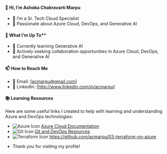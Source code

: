 #### 👋 Hi, I’m Ashoka Chakravarti Marpu

* 🌟 I’m a Sr. Tech Cloud Specialist
* 🚀 Passionate about Azure Cloud, DevOps, and Generative AI

#### 👀 What I’m Up To**
* 🧠 Currently learning Generative AI
* 💼 Actively seeking collaboration opportunities in Azure Cloud, DevOps, and Generative AI
  
#### 📫 How to Reach Me
* 📧 Email: [acmarpu@gmail.com]
* 💼 LinkedIn: [http://www.linkedin.com/in/acmarpu]

#### 📚 Learning Resources

Here are some useful links I created to help with learning and understanding Azure and DevOps technologies:

- <img src="https://img.icons8.com/color/20/000000/azure-1.png" alt="Azure Icon" />  [Azure Cloud Documentation](https://github.com/acmarpu/01-Azure-Document)  
- <img src="https://img.icons8.com/color/20/000000/git.png" alt="Git Icon" />  [Git and DevOps Resources](https://github.com/acmarpu/02-Git)
- <img src="https://img.icons8.com/color/20/000000/terraform.png" alt="Terraform Icon" /> https://github.com/acmarpu/03-terraform-on-azure
  
* Thank you for visiting my profile!
